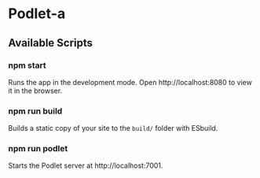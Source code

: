 # Podlet-a

## Available Scripts

### npm start

Runs the app in the development mode. Open http://localhost:8080 to view it in the browser.

### npm run build

Builds a static copy of your site to the `build/` folder with ESbuild.

### npm run podlet

Starts the Podlet server at http://localhost:7001.

